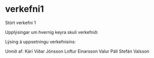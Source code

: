 # verkefni1
Stórt verkefni 1

Upplýsingar um hvernig keyra skuli verkefnið:


Lýsing á uppsetningu verkefnisins:


Unnið af:
Kári Viðar Jónsson
Loftur Einarsson
Valur Páll Stefán Valsson
